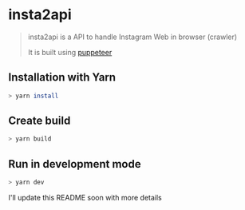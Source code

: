 # insta2api

> insta2api is a API to handle Instagram Web in browser (crawler)
>
> It is built using [puppeteer](https://github.com/GoogleChrome/puppeteer)

## Installation with Yarn

```bash
> yarn install
```

## Create build

```bash
> yarn build
```

## Run in development mode

```bash
> yarn dev
```

I'll update this README soon with more details
